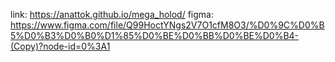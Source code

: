 link: https://anattok.github.io/mega_holod/
figma: https://www.figma.com/file/Q99HoctYNgs2V7O1cfM8O3/%D0%9C%D0%B5%D0%B3%D0%B0%D1%85%D0%BE%D0%BB%D0%BE%D0%B4-(Copy)?node-id=0%3A1
